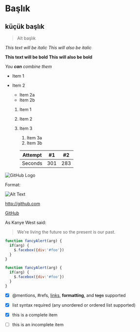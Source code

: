 # Başlık 
## küçük başlık

> Alt başlık




*This text will be italic*
_This will also be italic_

**This text will be bold**
__This will also be bold__

_You **can** combine them_

* Item 1
* Item 2
  * Item 2a
  * Item 2b
  
  1. Item 1
  1. Item 2
  1. Item 3
     1. Item 3a
     1. Item 3b
     
      | Attempt | #1  | #2  |
      | :---:   | :-: | :-: |
      | Seconds | 301 | 283 |
     
![GitHub Logo](https://www.svgrepo.com/show/302551/share.svg)

Format: 

![Alt Text](https://www.svgrepo.com/show/302551/share.svg)

http://github.com

[GitHub](http://github.com)


As Kanye West said:
> We're living the future so
> the present is our past.



```javascript
function fancyAlert(arg) {
  if(arg) {
    $.facebox({div:'#foo'})
  }
}
```

```javascript
function fancyAlert(arg) {
  if(arg) {
    $.facebox({div:'#foo'})
  }
}
```



- [x] @mentions, #refs, [links](), **formatting**, and <del>tags</del> supported
- [x] list syntax required (any unordered or ordered list supported)
- [x] this is a complete item
- [ ] this is an incomplete item


